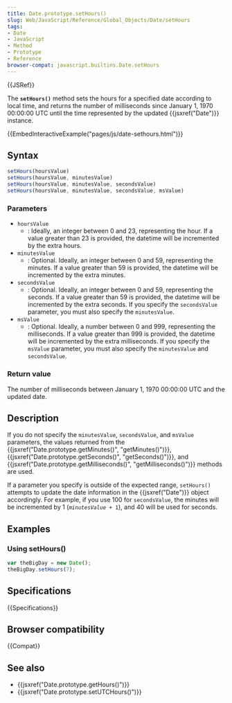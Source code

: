 ```yaml
---
title: Date.prototype.setHours()
slug: Web/JavaScript/Reference/Global_Objects/Date/setHours
tags:
- Date
- JavaScript
- Method
- Prototype
- Reference
browser-compat: javascript.builtins.Date.setHours
---
```

{{JSRef}}

The **`setHours()`** method sets the hours for a specified date according to
local time, and returns the number of milliseconds since January 1, 1970
00:00:00 UTC until the time represented by the updated {{jsxref("Date")}}
instance.

{{EmbedInteractiveExample("pages/js/date-sethours.html")}}

## Syntax

```js
setHours(hoursValue)
setHours(hoursValue, minutesValue)
setHours(hoursValue, minutesValue, secondsValue)
setHours(hoursValue, minutesValue, secondsValue, msValue)
```

### Parameters

- `hoursValue`
  - : Ideally, an integer between 0 and 23, representing the hour. If a value
    greater than 23 is provided, the datetime will be incremented by the extra
    hours.
- `minutesValue`
  - : Optional. Ideally, an integer between 0 and 59, representing the minutes.
    If a value greater than 59 is provided, the datetime will be incremented by
    the extra minutes.
- `secondsValue`
  - : Optional. Ideally, an integer between 0 and 59, representing the seconds.
    If a value greater than 59 is provided, the datetime will be incremented by
    the extra seconds. If you specify the `secondsValue` parameter, you must
    also specify the `minutesValue`.
- `msValue`
  - : Optional. Ideally, a number between 0 and 999, representing the
    milliseconds. If a value greater than 999 is provided, the datetime will be
    incremented by the extra milliseconds. If you specify the `msValue`
    parameter, you must also specify the `minutesValue` and `secondsValue`.

### Return value

The number of milliseconds between January 1, 1970 00:00:00 UTC and the updated
date.

## Description

If you do not specify the `minutesValue`, `secondsValue`, and `msValue`
parameters, the values returned from the
{{jsxref("Date.prototype.getMinutes()", "getMinutes()")}},
{{jsxref("Date.prototype.getSeconds()", "getSeconds()")}},
and
{{jsxref("Date.prototype.getMilliseconds()", "getMilliseconds()")}}
methods are used.

If a parameter you specify is outside of the expected range, `setHours()`
attempts to update the date information in the {{jsxref("Date")}} object
accordingly. For example, if you use 100 for `secondsValue`, the minutes will be
incremented by 1 (<code><var>minutesValue</var> + 1</code>), and 40 will be used
for seconds.

## Examples

### Using setHours()

```js
var theBigDay = new Date();
theBigDay.setHours(7);
```

## Specifications

{{Specifications}}

## Browser compatibility

{{Compat}}

## See also

- {{jsxref("Date.prototype.getHours()")}}
- {{jsxref("Date.prototype.setUTCHours()")}}
